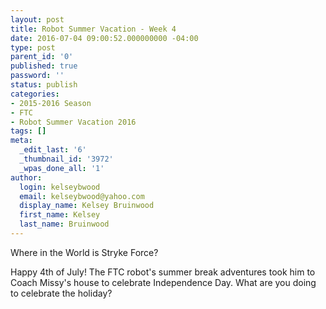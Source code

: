 ```yaml
---
layout: post
title: Robot Summer Vacation - Week 4
date: 2016-07-04 09:00:52.000000000 -04:00
type: post
parent_id: '0'
published: true
password: ''
status: publish
categories:
- 2015-2016 Season
- FTC
- Robot Summer Vacation 2016
tags: []
meta:
  _edit_last: '6'
  _thumbnail_id: '3972'
  _wpas_done_all: '1'
author:
  login: kelseybwood
  email: kelseybwood@yahoo.com
  display_name: Kelsey Bruinwood
  first_name: Kelsey
  last_name: Bruinwood
---
```

<p>Where in the World is Stryke Force?</p>
<p>Happy 4th of July! The FTC robot's summer break adventures took him to Coach Missy's house to celebrate Independence Day. What are you doing to celebrate the holiday?</p>
